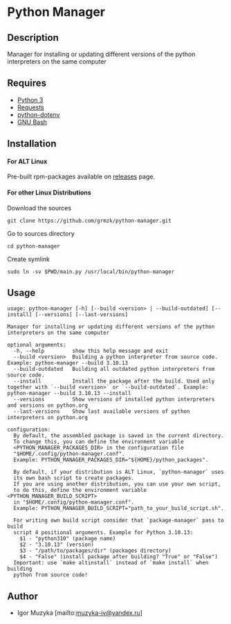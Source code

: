 # Python Manager

## Description

Manager for installing or updating different versions 
of the python interpreters on the same computer

## Requires

- [Python 3](https://www.python.org/)
- [Requests](https://github.com/psf/requests)
- [python-dotenv](https://github.com/theskumar/python-dotenv)
- [GNU Bash](https://www.gnu.org/software/bash/)

## Installation

#### For ALT Linux

Pre-built rpm-packages available on 
[releases](https://github.com/grmzk/python-manager/releases/latest) page.

#### For other Linux Distributions

Download the sources
```
git clone https://github.com/grmzk/python-manager.git
```
Go to sources directory
```
cd python-manager
```
Create symlink
```
sudo ln -sv $PWD/main.py /usr/local/bin/python-manager
```

## Usage

```
usage: python-manager [-h] [--build <version> | --build-outdated] [--install] [--versions] [--last-versions]

Manager for installing or updating different versions of the python interpreters on the same computer

optional arguments:
  -h, --help         show this help message and exit
  --build <version>  Building a python interpreter from source code. Example: python-manager --build 3.10.13
  --build-outdated   Building all outdated python interpreters from source code.
  --install          Install the package after the build. Used only together with `--build <version>` or `--build-outdated`. Example: python-manager --build 3.10.13 --install
  --versions         Show versions of installed python interpreters and versions on python.org
  --last-versions    Show last available versions of python interpreters on python.org

configuration:
  By default, the assembled package is saved in the current directory.
  To change this, you can define the environment variable
  <PYTHON_MANAGER_PACKAGES_DIR> in the configuration file
  "$HOME/.config/python-manager.conf".
  Example: PYTHON_MANAGER_PACKAGES_DIR="${HOME}/python_packages".

  By default, if your distribution is ALT Linux, `python-manager` uses
  its own bash script to create packages.
  If you are using another distribution, you can use your own script,
  to do this, define the environment variable <PYTHON_MANAGER_BUILD_SCRIPT>
  in "$HOME/.config/python-manager.conf".
  Example: PYTHON_MANAGER_BUILD_SCRIPT="path_to_your_build_script.sh".

  For writing own build script consider that `package-manager` pass to build
  script 4 positional arguments. Example for Python 3.10.13:
    $1 - "python310" (package name)
    $2 - "3.10.13" (version)
    $3 - "/path/to/packages/dir" (packages directory)
    $4 - "False" (install package after building? "True" or "False")
  Important: use `make altinstall` instead of `make install` when building
  python from source code!
```

## Author
- Igor Muzyka [mailto:muzyka-iv@yandex.ru]
